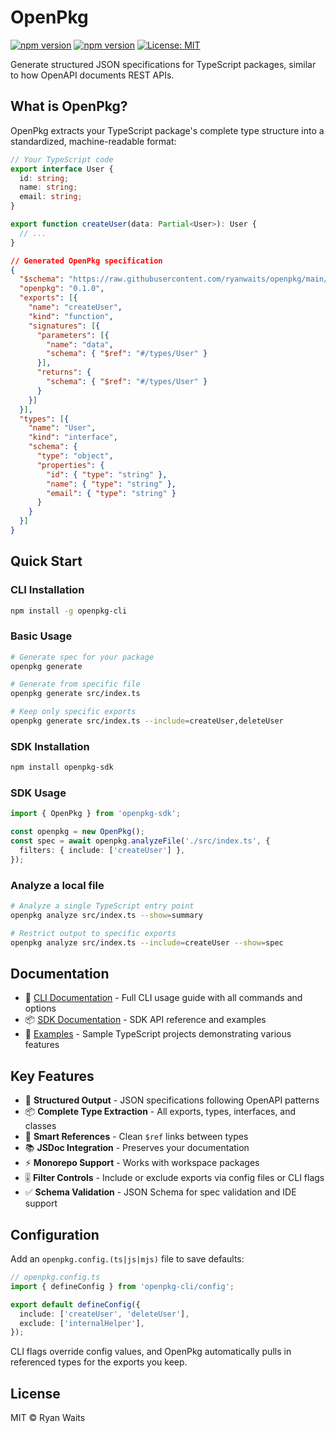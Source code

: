 # OpenPkg

[![npm version](https://img.shields.io/npm/v/openpkg-cli.svg)](https://www.npmjs.com/package/openpkg-cli)
[![npm version](https://img.shields.io/npm/v/openpkg-sdk.svg)](https://www.npmjs.com/package/openpkg-sdk)
[![License: MIT](https://img.shields.io/badge/License-MIT-yellow.svg)](https://opensource.org/licenses/MIT)

Generate structured JSON specifications for TypeScript packages, similar to how OpenAPI documents REST APIs.

## What is OpenPkg?

OpenPkg extracts your TypeScript package's complete type structure into a standardized, machine-readable format:

```typescript
// Your TypeScript code
export interface User {
  id: string;
  name: string;
  email: string;
}

export function createUser(data: Partial<User>): User {
  // ...
}
```

```json
// Generated OpenPkg specification
{
  "$schema": "https://raw.githubusercontent.com/ryanwaits/openpkg/main/schemas/v0.1.0/openpkg.schema.json",
  "openpkg": "0.1.0",
  "exports": [{
    "name": "createUser",
    "kind": "function",
    "signatures": [{
      "parameters": [{
        "name": "data",
        "schema": { "$ref": "#/types/User" }
      }],
      "returns": {
        "schema": { "$ref": "#/types/User" }
      }
    }]
  }],
  "types": [{
    "name": "User",
    "kind": "interface",
    "schema": {
      "type": "object",
      "properties": {
        "id": { "type": "string" },
        "name": { "type": "string" },
        "email": { "type": "string" }
      }
    }
  }]
}
```

## Quick Start

### CLI Installation

```bash
npm install -g openpkg-cli
```

### Basic Usage

```bash
# Generate spec for your package
openpkg generate

# Generate from specific file
openpkg generate src/index.ts

# Keep only specific exports
openpkg generate src/index.ts --include=createUser,deleteUser
```

### SDK Installation

```bash
npm install openpkg-sdk
```

### SDK Usage

```typescript
import { OpenPkg } from 'openpkg-sdk';

const openpkg = new OpenPkg();
const spec = await openpkg.analyzeFile('./src/index.ts', {
  filters: { include: ['createUser'] },
});
```

### Analyze a local file

```bash
# Analyze a single TypeScript entry point
openpkg analyze src/index.ts --show=summary

# Restrict output to specific exports
openpkg analyze src/index.ts --include=createUser --show=spec
```

## Documentation

- 📖 [CLI Documentation](./packages/cli/README.md) - Full CLI usage guide with all commands and options
- 📦 [SDK Documentation](./packages/sdk/README.md) - SDK API reference and examples
- 🧪 [Examples](./examples/README.md) - Sample TypeScript projects demonstrating various features

## Key Features

- 🎯 **Structured Output** - JSON specifications following OpenAPI patterns
- 📦 **Complete Type Extraction** - All exports, types, interfaces, and classes
- 🔗 **Smart References** - Clean `$ref` links between types
- 📚 **JSDoc Integration** - Preserves your documentation
- ⚡ **Monorepo Support** - Works with workspace packages
- 🎚️ **Filter Controls** - Include or exclude exports via config files or CLI flags
- ✅ **Schema Validation** - JSON Schema for spec validation and IDE support

## Configuration

Add an `openpkg.config.(ts|js|mjs)` file to save defaults:

```ts
// openpkg.config.ts
import { defineConfig } from 'openpkg-cli/config';

export default defineConfig({
  include: ['createUser', 'deleteUser'],
  exclude: ['internalHelper'],
});
```

CLI flags override config values, and OpenPkg automatically pulls in referenced types for the exports you keep.

## License

MIT © Ryan Waits

